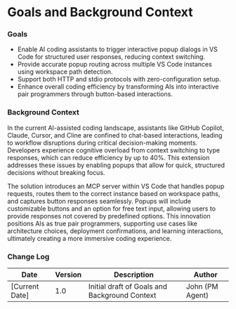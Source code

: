 # Goals and Background Context

### Goals
- Enable AI coding assistants to trigger interactive popup dialogs in VS Code for structured user responses, reducing context switching.
- Provide accurate popup routing across multiple VS Code instances using workspace path detection.
- Support both HTTP and stdio protocols with zero-configuration setup.
- Enhance overall coding efficiency by transforming AIs into interactive pair programmers through button-based interactions.

### Background Context
In the current AI-assisted coding landscape, assistants like GitHub Copilot, Claude, Cursor, and Cline are confined to chat-based interactions, leading to workflow disruptions during critical decision-making moments. Developers experience cognitive overload from context switching to type responses, which can reduce efficiency by up to 40%. This extension addresses these issues by enabling popups that allow for quick, structured decisions without breaking focus.

The solution introduces an MCP server within VS Code that handles popup requests, routes them to the correct instance based on workspace paths, and captures button responses seamlessly. Popups will include customizable buttons and an option for free text input, allowing users to provide responses not covered by predefined options. This innovation positions AIs as true pair programmers, supporting use cases like architecture choices, deployment confirmations, and learning interactions, ultimately creating a more immersive coding experience.

### Change Log

| Date | Version | Description | Author |
|------|---------|-------------|--------|
| [Current Date] | 1.0 | Initial draft of Goals and Background Context | John (PM Agent) |
